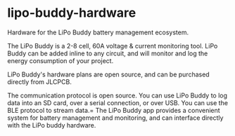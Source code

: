 # lipo-buddy-hardware
Hardware for the LiPo Buddy battery management ecosystem.

The LiPo Buddy is a 2-8 cell, 60A voltage & current monitoring tool. LiPo Buddy can be added inline to any circuit, and will monitor and log the energy consumption of your project.

LiPo Buddy's hardware plans are open source, and can be purchased directly from JLCPCB.

The communication protocol is open source. You can use LiPo Buddy to log data into an SD card, over a serial connection, or over USB. You can use the BLE protocol to stream data.=
The LiPo Buddy app provides a convenient system for battery management and monitoring, and can interface directly with the LiPo buddy hardware.

